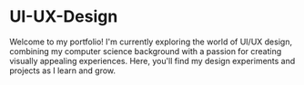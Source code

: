 # UI-UX-Design

Welcome to my portfolio! I'm currently exploring the world of UI/UX design, combining my computer science background with a passion for creating visually appealing experiences. Here, you'll find my design experiments and projects as I learn and grow.
